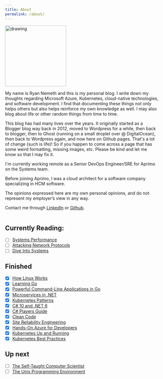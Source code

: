 ```yaml
---
title: About
permalink: /about/
---
```


<img src="https://rnemeth90.github.io/images/meface.png" alt="drawing" width="200"/>

My name is Ryan Nemeth and this is my personal blog. I write down my thoughts regarding Microsoft Azure, Kubernetes, cloud-native technologies, and software development. I find that documenting these things not only helps others but also helps reinforce my own knowledge as well. I may also blog about life or other random things from time to time.

This blog has had many lives over the years. It originally started as a Blogger blog way back in 2012, moved to Wordpress for a while, then back to blogger, then to Ghost (running on a small droplet over @ DigitalOcean), then back to Wordpress again, and now here on Github pages. That's a lot of change (such is life)! So if you happen to come across a page that has some weird formatting, missing images, etc. Please be kind and let me know so that I may fix it.

I'm currently working remote as a Senior DevOps Engineer/SRE for Aprimo on the Systems team.

Before joining Aprimo, I was a cloud architect for a software company specializing in HCM software.

The opinions expressed here are my own personal opinions, and do not represent my employer’s view in any way.

Contact me through [LinkedIn](https://www.linkedin.com/in/ryan-nemeth-b0b1504b/) or [Github](https://github.com/rnemeth90).
<br>
<br>



## Currently Reading:
- [ ] [Systems Performance](https://www.amazon.com/Systems-Performance-Brendan-Gregg/dp/0136820158/ref=sr_1_1?crid=1ESL437096HOM&keywords=systems+performance+gregg&qid=1702331347&s=books&sprefix=systems+performance%2Cstripbooks%2C118&sr=1-1)
- [ ] [Attacking Network Protocols](https://www.amazon.com/Attacking-Network-Protocols-Analysis-Exploitation/dp/1593277504/ref=sr_1_1?crid=IT9LI4I7XLO4&keywords=attacking+network+protocols&qid=1702331327&s=books&sprefix=attacking+network+prot%2Cstripbooks%2C119&sr=1-1)
- [ ] [Dive Into Systems](https://www.amazon.com/Dive-Into-Systems-Introduction-Computer/dp/1718501366)

## Finished
- [x] [How Linux Works](https://www.amazon.com/How-Linux-Works-Brian-Ward/dp/1718500408/ref=sr_1_1?crid=1VMED792IBVXJ&keywords=how+linux+works&qid=1672841276&s=books&sprefix=how+linux+work%2Cstripbooks%2C92&sr=1-1)
- [x] [Learning Go](https://www.amazon.com/Learning-Go-Idiomatic-Real-World-Programming/dp/1492077216/ref=sr_1_1?crid=YF687N53959K&keywords=learning+go&qid=1659346533&sprefix=learning+go%2Caps%2C102&sr=8-1)
- [x] [Powerful Command-Line Applications in Go](https://www.amazon.com/Learning-Go-Idiomatic-Real-World-Programming/dp/1492077216/ref=sr_1_1?crid=YF687N53959K&keywords=learning+go&qid=1659346533&sprefix=learning+go%2Caps%2C102&sr=8-1)
- [x] [Microservices in .NET](https://www.amazon.com/Microservices-Second-Christian-Horsdal-Gammelgaard/dp/1617297925/ref=sr_1_2_sspa?crid=QPYAG2EFADPZ&keywords=microservices+in+.net&qid=1659346935&s=digital-text&sprefix=microservices+in+.ne%2Cdigital-text%2C73&sr=1-2-spons&psc=1&spLa=ZW5jcnlwdGVkUXVhbGlmaWVyPUEzTFFTTVdJNjA0V1FCJmVuY3J5cHRlZElkPUEwNDU1MTc3MlE1VENVUEdQSVVCVSZlbmNyeXB0ZWRBZElkPUEwOTk5NzAwU0lOUUlWMzBEVTNNJndpZGdldE5hbWU9c3BfYXRmJmFjdGlvbj1jbGlja1JlZGlyZWN0JmRvTm90TG9nQ2xpY2s9dHJ1ZQ==)
- [x] [Kubernetes Patterns](https://www.amazon.com/Kubernetes-Patterns-Designing-Cloud-Native-Applications-ebook/dp/B07QH3JCC6/ref=sr_1_1?keywords=kubernetes+patterns&qid=1659346980&s=digital-text&sprefix=kubernetes+patt%2Cdigital-text%2C83&sr=1-1)
- [x] [C# 10 and .NET 6](https://www.amazon.com/10-NET-Cross-Platform-Development-websites/dp/1801077363/ref=sr_1_1?keywords=c%23+10+and+.net+6&qid=1659346562&sprefix=c%23+10+and+.net+%2Caps%2C81&sr=8-1)
- [x] [C# Players Guide](https://www.amazon.com/C-Players-Guide-5th/dp/0985580151/ref=sr_1_1?crid=1UMSSS98U2DA4&keywords=c%23+players+guide&qid=1659346365&sprefix=c+players+guid%2Caps%2C80&sr=8-1)
- [x] [Clean Code](https://www.amazon.com/Clean-Code-Handbook-Software-Craftsmanship-ebook/dp/B001GSTOAM/ref=sr_1_1?crid=10U2VHYBRS2FA&keywords=clean+code&qid=1659347015&s=digital-text&sprefix=clean+cod%2Cdigital-text%2C88&sr=1-1)
- [x] [Site Reliability Engineering](https://www.amazon.com/Site-Reliability-Engineering-Production-Systems-ebook/dp/B01DCPXKZ6/ref=sr_1_1?keywords=site+reliability+engineering&qid=1659346602&sprefix=site+reli%2Caps%2C79&sr=8-1)
- [x] [Hands-On Azure for Developers](https://www.amazon.com/Hands-Azure-Developers-ecosystems-containers/dp/1789340624/ref=sr_1_1?keywords=hands-on+azure+for+developers&qid=1659346632&sprefix=hands+on+azure+for+deve%2Caps%2C83&sr=8-1)
- [x] [Kubernetes Up and Running](https://www.amazon.com/Kubernetes-Running-Dive-Future-Infrastructure-ebook/dp/B07YP1XSZ9/ref=sr_1_1?keywords=kubernetes+up+and+running&qid=1659346866&s=digital-text&sprefix=kubernetes+up+and%2Cdigital-text%2C75&sr=1-1)
- [x] [Kubernetes Best Practices](https://www.amazon.com/Kubernetes-Best-Practices-Blueprints-Applications-ebook/dp/B081J62KLW/ref=sr_1_1?crid=1OLDKB8KZ2G7N&keywords=kubernetes+best+practices&qid=1659346894&s=digital-text&sprefix=kubernetes+best+practice%2Cdigital-text%2C64&sr=1-1)

## Up next
- [ ] [The Self-Taught Computer Scientist](https://www.amazon.com/Self-Taught-Computer-Scientist-Beginners-Science/dp/1119724414/ref=sr_1_1?keywords=the+self+taught+computer+scientist&qid=1659346654&sprefix=the+self+taught+computer+%2Caps%2C82&sr=8-1)
- [ ] [The Unix Programming Environment](https://www.amazon.com/Unix-Programming-Environment-Prentice-Hall-Software/dp/013937681X/ref=sr_1_2?keywords=unix+programming+environment&qid=1672841245&s=books&sprefix=unix+program%2Cstripbooks%2C104&sr=1-2&ufe=app_do%3Aamzn1.fos.18630bbb-fcbb-42f8-9767-857e17e03685)
